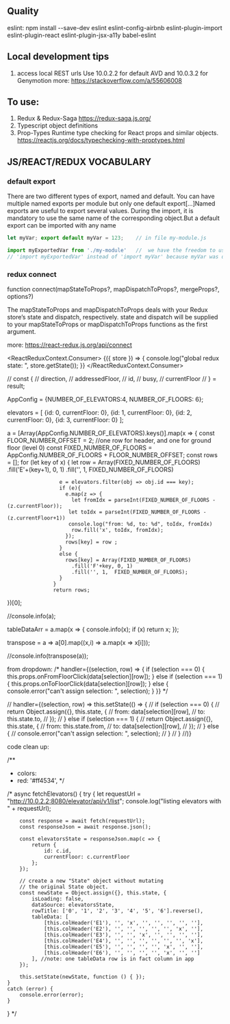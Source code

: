 

## Quality
eslint:
npm install --save-dev eslint eslint-config-airbnb eslint-plugin-import eslint-plugin-react eslint-plugin-jsx-a11y babel-eslint



## Local development tips
1. access local REST urls
   Use 10.0.2.2 for default AVD and 10.0.3.2 for Genymotion
   more: https://stackoverflow.com/a/55606008


## To use:
1. Redux & Redux-Saga
https://redux-saga.js.org/
2. Typescript object definitions
3. Prop-Types
   Runtime type checking for React props and similar objects.
   https://reactjs.org/docs/typechecking-with-proptypes.html



## JS/REACT/REDUX VOCABULARY
### default export
There are two different types of export, named and default. You can have multiple
named exports per module but only one default export[...]Named exports are useful
to export several values. During the import, it is mandatory to use the same name
of the corresponding object.But a default export can be imported with any name

```js
let myVar; export default myVar = 123;    // in file my-module.js

import myExportedVar from './my-module'   //  we have the freedom to use
// 'import myExportedVar' instead of 'import myVar' because myVar was defined as default export
```

### redux connect
function connect(mapStateToProps?, mapDispatchToProps?, mergeProps?, options?)

The mapStateToProps and mapDispatchToProps deals with your Redux store’s state
and dispatch, respectively. state and dispatch will be supplied to your
mapStateToProps or mapDispatchToProps functions as the first argument.

more: https://react-redux.js.org/api/connect


 <ReactReduxContext.Consumer>
    {({ store }) => {
        console.log("global redux state: ", store.getState());
    }}
</ReactReduxContext.Consumer>


// const {
//     direction,
//     addressedFloor,
//     id,
//     busy,
//     currentFloor
// } = result;


   AppConfig = {NUMBER_OF_ELEVATORS:4,
                NUMBER_OF_FLOORS: 6};

   elevators = [
     {id: 0, currentFloor: 0},
     {id: 1, currentFloor: 0},
     {id: 2, currentFloor: 0},
     {id: 3, currentFloor: 0}
   ];

   a = [Array(AppConfig.NUMBER_OF_ELEVATORS).keys()].map(x => {
     const FLOOR_NUMBER_OFFSET = 2; //one row for header, and one for ground floor (level 0)
                   const FIXED_NUMBER_OF_FLOORS = AppConfig.NUMBER_OF_FLOORS + FLOOR_NUMBER_OFFSET;
                   const rows = [];
                   for (let key of x) {
                     let row = Array(FIXED_NUMBER_OF_FLOORS)
                       .fill('E'+(key+1), 0, 1)
                       .fill('', 1,  FIXED_NUMBER_OF_FLOORS)

                     e = elevators.filter(obj => obj.id === key);
                     if (e){
                       e.map(z => {
                         let fromIdx = parseInt(FIXED_NUMBER_OF_FLOORS - (z.currentFloor));
                        let toIdx = parseInt(FIXED_NUMBER_OF_FLOORS - (z.currentFloor+1))
                        console.log("from: %d, to: %d", toIdx, fromIdx)
                         row.fill('x', toIdx, fromIdx);
                       });
                       rows[key] = row ;
                     }
                     else {
                       rows[key] = Array(FIXED_NUMBER_OF_FLOORS)
                         .fill('F'+key, 0, 1)
                         .fill('', 1,  FIXED_NUMBER_OF_FLOORS);
                     }
                   }
                   return rows;
   })[0];


   //console.info(a);

   tableDataArr = a.map(x => {
     console.info(x);
     if (x)
     return x;
   });

   transpose = a => a[0].map((x,i) => a.map(x => x[i]));

   //console.info(transpose(a));



from dropdown:
/*  handler={(selection, row) => {
if (selection === 0) {
  this.props.onFromFloorClick(data[selection][row]);
} else if (selection === 1) {
  this.props.onToFloorClick(data[selection][row]);
}
else {
  console.error("can't assign selection: ", selection);
}
}} */

// handler={(selection, row) => this.setState(() => {
//   if (selection === 0) {
//     return Object.assign({}, this.state, {
//       from: data[selection][row],
//       to: this.state.to,
//     });
//   } else if (selection === 1) {
//     return Object.assign({}, this.state, {
//       from: this.state.from,
//       to: data[selection][row],
//     });
//   } else {
//     console.error("can't assign selection: ", selection);
//   }
// }
//)}

code clean up:

/**
 * colors:
 * red: '#ff4534',
 */


/*
async fetchElevators() {
    try {
        let requestUrl = "http://10.0.2.2:8080/elevator/api/v1/list";
        console.log("listing elevators with " + requestUrl);

        const response = await fetch(requestUrl);
        const responseJson = await response.json();

        const elevatorsState = responseJson.map(c => {
            return {
                id: c.id,
                currentFloor: c.currentFloor
            };
        });

        // create a new "State" object without mutating
        // the original State object.
        const newState = Object.assign({}, this.state, {
            isLoading: false,
            dataSource: elevatorsState,
            rowTitle: ['0', '1', '2', '3', '4', '5', '6'].reverse(),
            tableData: [
                [this.colHeader('E1'), '', 'x', '', '', '', '', ''],
                [this.colHeader('E2'), '', '', '', '', '', 'x', ''],
                [this.colHeader('E3'), '', '', 'x', '', '', '', ''],
                [this.colHeader('E4'), '', '', '', '', '', '', 'x'],
                [this.colHeader('E5'), '', '', '', '', 'x', '', ''],
                [this.colHeader('E6'), '', '', '', '', 'x', '', '']
            ], //note: one tableData row is in fact column in app
        });

        this.setState(newState, function () { });
    }
    catch (error) {
        console.error(error);
    }
} */
